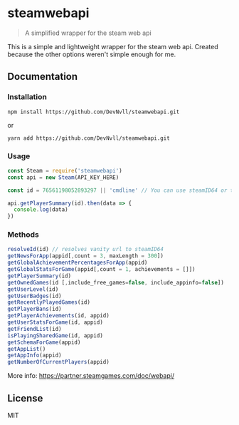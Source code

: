 # steamwebapi

> A simplified wrapper for the steam web api

This is a simple and lightweight wrapper for the steam web api. Created because the other options weren't simple enough for me.

## Documentation

### Installation

```
npm install https://github.com/DevNvll/steamwebapi.git
```

or

```
yarn add https://github.com/DevNvll/steamwebapi.git
```

### Usage

```javascript
const Steam = require('steamwebapi')
const api = new Steam(API_KEY_HERE)

const id = 76561198052893297 || 'cmdline' // You can use steamID64 or the vanity url

api.getPlayerSummary(id).then(data => {
  console.log(data)
})
```

### Methods

```javascript
resolveId(id) // resolves vanity url to steamID64
getNewsForApp(appid[,count = 3, maxLength = 300])
getGlobalAchievementPercentagesForApp(appid)
getGlobalStatsForGame(appid[,count = 1, achievements = []])
getPlayerSummary(id)
getOwnedGames(id [,include_free_games=false, include_appinfo=false])
getUserLevel(id)
getUserBadges(id)
getRecentlyPlayedGames(id)
getPlayerBans(id)
getPlayerAchievements(id, appid)
getUserStatsForGame(id, appid)
getFriendList(id)
isPlayingSharedGame(id, appid)
getSchemaForGame(appid)
getAppList()
getAppInfo(appid)
getNumberOfCurrentPlayers(appid)
```

More info: https://partner.steamgames.com/doc/webapi/

## License

MIT
